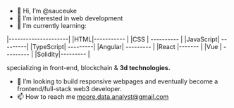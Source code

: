 - 👋 Hi, I’m @sauceuke
- 👀 I’m interested in web development 
- 🌱 I’m currently learning:


|---------------------|
|HTML|-----------     |
|CSS | ----------     |
|JavaScript| ---------|
|TypeScript| ---------|
|Angular| ---------   |
|React  |-------      |
|Vue    | ---------   |
|Solidity|---------   |

specializing in front-end, blockchain & **3d technologies.**

- 💞️ I’m looking to build responsive webpages and eventually become a frontend/full-stack web3 developer.
- 📫 How to reach me moore.data.analyst@gmail.com

<!---
sauceuke/sauceuke is a ✨ special ✨ repository because its `README.md` (this file) appears on your GitHub profile.
You can click the Preview link to take a look at your changes.
--->
